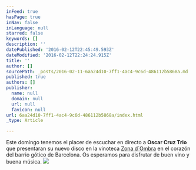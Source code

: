 ```yaml
---
inFeed: true
hasPage: true
inNav: false
inLanguage: null
starred: false
keywords: []
description: ''
datePublished: '2016-02-12T22:45:49.593Z'
dateModified: '2016-02-12T22:24:24.915Z'
title: ''
author: []
sourcePath: _posts/2016-02-11-6aa24d10-7ff1-4ac4-9c6d-486112b5868a.md
published: true
authors: []
publisher:
  name: null
  domain: null
  url: null
  favicon: null
url: 6aa24d10-7ff1-4ac4-9c6d-486112b5868a/index.html
_type: Article

---
```

Este domingo tenemos el placer de escuchar en directo a **Oscar Cruz Trio** que presentaran su nuevo disco en la  vinoteca [Zona d´Ombra][0] en el corazón del barrio gótico de Barcelona. Os esperamos para disfrutar de buen vino y buena música.
![](https://the-grid-user-content.s3-us-west-2.amazonaws.com/729298a4-6af9-4ce6-9055-e7d0dce6744f.JPG)

[0]: https://www.facebook.com/ZoDombra/?fref=ts